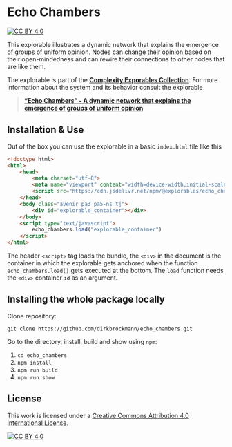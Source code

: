 [cc-by]: http://creativecommons.org/licenses/by/4.0/
[cc-by-image]: https://i.creativecommons.org/l/by/4.0/88x31.png
[cc-by-shield]: https://img.shields.io/badge/License-CC%20BY%204.0-lightgrey.svg

# Echo Chambers

[![CC BY 4.0][cc-by-shield]][cc-by]

This explorable illustrates a dynamic network that explains the emergence of groups of uniform opinion. Nodes can change their opinion based on their open-mindedness and can rewire their connections to other nodes that are like them.

The explorable is part of the [**Complexity Exporables Collection**](https://www.complexity-explorables.org). For more information about the system and its behavior consult the explorable
> [**“Echo Chambers” - A dynamic network that explains the emergence of groups of uniform opinion**](https://www.complexity-explorables.org/explorables/echo-chambers/)

## Installation & Use

Out of the box you can use the explorable in a basic `index.html` file like this

```html
<!doctype html>
<html>
	<head>
		<meta charset="utf-8">
		<meta name="viewport" content="width=device-width,initial-scale=1">
		<script src="https://cdn.jsdelivr.net/npm/@explorables/echo_chambers"></script>
	</head>
	<body class="avenir pa3 pa5-ns tj">
	    <div id="explorable_container"></div>
	</body>
	<script type="text/javascript">
		echo_chambers.load("explorable_container")
	</script>
</html>
```
The header `<script>` tag loads the bundle, the `<div>` in the document is the container in which the explorable gets anchored when the function `echo_chambers.load()` gets executed at the bottom. The `load` function needs the `<div>` container `id` as an argument.

## Installing the whole package locally

Clone repository:

```shell
git clone https://github.com/dirkbrockmann/echo_chambers.git
```


Go to the directory, install, build and show using `npm`:

1. `cd echo_chambers`
2. `npm install`
3. `npm run build`
4. `npm run show`

## License

This work is licensed under a
[Creative Commons Attribution 4.0 International License][cc-by].

[![CC BY 4.0][cc-by-image]][cc-by]


